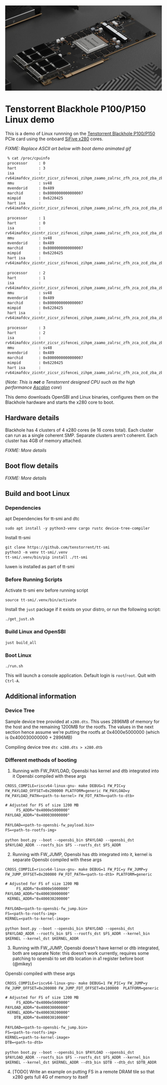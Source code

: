 ![Tenstorrent Blackhole P150](misc/P150.jpg)

# Tenstorrent Blackhole P100/P150 Linux demo

This is a demo of Linux runnning on the [Tenstorrent Blackhole P100/P150](https://tenstorrent.com/hardware/blackhole) PCIe card using the onboard [SiFive x280](https://www.sifive.com/cores/intelligence-x200-series) cores.

*FIXME: Replace ASCII art below with boot demo animated gif*
```
 % cat /proc/cpuinfo
 processor     : 0
 hart          : 3
 isa           : rv64imafdcv_zicntr_zicsr_zifencei_zihpm_zaamo_zalrsc_zfh_zca_zcd_zba_zbb_zve32f_zve32x_zve64d_zve64f_zve64x_zvfh_sscofpmf
 mmu           : sv48
 mvendorid     : 0x489
 marchid       : 0x8000000000000007
 mimpid        : 0x6220425
 hart isa      : rv64imafdcv_zicntr_zicsr_zifencei_zihpm_zaamo_zalrsc_zfh_zca_zcd_zba_zbb_zve32f_zve32x_zve64d_zve64f_zve64x_zvfh_sscofpmf
 
 processor     : 1
 hart          : 0
 isa           : rv64imafdcv_zicntr_zicsr_zifencei_zihpm_zaamo_zalrsc_zfh_zca_zcd_zba_zbb_zve32f_zve32x_zve64d_zve64f_zve64x_zvfh_sscofpmf
 mmu           : sv48
 mvendorid     : 0x489
 marchid       : 0x8000000000000007
 mimpid        : 0x6220425
 hart isa      : rv64imafdcv_zicntr_zicsr_zifencei_zihpm_zaamo_zalrsc_zfh_zca_zcd_zba_zbb_zve32f_zve32x_zve64d_zve64f_zve64x_zvfh_sscofpmf
 
 processor     : 2
 hart          : 1
 isa           : rv64imafdcv_zicntr_zicsr_zifencei_zihpm_zaamo_zalrsc_zfh_zca_zcd_zba_zbb_zve32f_zve32x_zve64d_zve64f_zve64x_zvfh_sscofpmf
 mmu           : sv48
 mvendorid     : 0x489
 marchid       : 0x8000000000000007
 mimpid        : 0x6220425
 hart isa      : rv64imafdcv_zicntr_zicsr_zifencei_zihpm_zaamo_zalrsc_zfh_zca_zcd_zba_zbb_zve32f_zve32x_zve64d_zve64f_zve64x_zvfh_sscofpmf
 
 processor     : 3
 hart          : 2
 isa           : rv64imafdcv_zicntr_zicsr_zifencei_zihpm_zaamo_zalrsc_zfh_zca_zcd_zba_zbb_zve32f_zve32x_zve64d_zve64f_zve64x_zvfh_sscofpmf
 mmu           : sv48
 mvendorid     : 0x489
 marchid       : 0x8000000000000007
 mimpid        : 0x6220425
 hart isa      : rv64imafdcv_zicntr_zicsr_zifencei_zihpm_zaamo_zalrsc_zfh_zca_zcd_zba_zbb_zve32f_zve32x_zve64d_zve64f_zve64x_zvfh_sscofpmf
```

(*Note: This is **not** a Tenstorrent designed CPU such as the high performance [Ascalon](https://tenstorrent.com/en/ip/tt-ascalon) core*)

This demo downloads OpenSBI and Linux binaries, configures them on the Blackhole hardware and
starts the x280 core to boot.

## Hardware details
Blackhole has 4 clusters of 4 x280 cores (ie 16 cores total). Each cluster can run as a single coherent SMP. Separate clusters aren't coherent. Each cluster has 4GB of memory attached.

*FIXME: More details*

## Boot flow details

*FIXME: More details*

## Build and boot Linux

### Dependencies
apt Dependencies for tt-smi and dtc
```
sudo apt install -y python3-venv cargo rustc device-tree-compiler
```

Install tt-smi
```
git clone https://github.com/tenstorrent/tt-smi
python3 -m venv tt-smi/.venv
tt-smi/.venv/bin/pip install ./tt-smi
```

luwen is installed as part of tt-smi

### Before Running Scripts
Activate tt-smi env before running script
```
source tt-smi/.venv/bin/activate
```
Install the `just` package if it exists on your distro, or run the following script:
```
./get_just.sh 
```

### Build Linux and OpenSBI
```
just build_all
```

### Boot Linux
```
./run.sh
```
This will launch a console application.  Default login is `root`/`root`.  Quit with `Ctrl-A`.


## Additional information

### Device Tree
Sample device tree provided at `x280.dts`. This uses 2896MB of memory for the
host and the remaining 1200MB for the rootfs. The values in the next section
hence assume we're putting the rootfs at 0x4000e5000000 (which is
0x400030000000 + 2896MB)

Compiling device tree `dtc x280.dts > x280.dtb`

### Different methods of booting
1. Running with FW_PAYLOAD, Opensbi has kernel and dtb integrated into it
Opensbi compiled with these args
```
CROSS_COMPILE=riscv64-linux-gnu- make DEBUG=1 FW_PIC=y FW_PAYLOAD_OFFSET=0x200000 PLATFORM=generic FW_PAYLOAD=y FW_PAYLOAD_PATH=<path-to-kernel> FW_FDT_PATH=<path-to-dtb>
```

```
# Adjusted for FS of size 1200 MB
     FS_ADDR="0x4000e5000000"
PAYLOAD_ADDR="0x400030000000"

PAYLOAD=<path-to-opensbi-fw_payload.bin>
FS=<path-to-rootfs-img>

python boot.py --boot --opensbi_bin $PAYLOAD --opensbi_dst $PAYLOAD_ADDR --rootfs_bin $FS --rootfs_dst $FS_ADDR
```

2. Running with FW_JUMP, Opensbi has dtb integrated into it, kernel is separate
Opensbi compiled with these args
```
CROSS_COMPILE=riscv64-linux-gnu- make DEBUG=1 FW_PIC=y FW_JUMP=y FW_JUMP_OFFSET=0x200000 FW_FDT_PATH=<path-to-dtb> PLATFORM=generic
```

```
# Adjusted for FS of size 1200 MB
     FS_ADDR="0x4000e5000000"
PAYLOAD_ADDR="0x400030000000"
 KERNEL_ADDR="0x400030200000"

PAYLOAD=<path-to-opensbi-fw_jump.bin>
FS=<path-to-rootfs-img>
KERNEL=<path-to-kernel-image>

python boot.py --boot --opensbi_bin $PAYLOAD --opensbi_dst $PAYLOAD_ADDR --rootfs_bin $FS --rootfs_dst $FS_ADDR --kernel_bin $KERNEL --kernel_dst $KERNEL_ADDR
```

3. Running with FW_JUMP, Opensbi doesn't have kernel or dtb integrated, both are separate
Note: this doesn't work currently, requires some patching to opensbi to set dtb
location in a1 register before boot (@mikey)

Opensbi compiled with these args
```
CROSS_COMPILE=riscv64-linux-gnu- make DEBUG=1 FW_PIC=y FW_JUMP=y FW_JUMP_OFFSET=0x200000 FW_JUMP_FDT_OFFSET=0x100000  PLATFORM=generic
```

```
# Adjusted for FS of size 1200 MB
     FS_ADDR="0x4000e5000000"
PAYLOAD_ADDR="0x400030000000"
 KERNEL_ADDR="0x400030200000"
    DTB_ADDR="0x400030100000"

PAYLOAD=<path-to-opensbi-fw_jump.bin>
FS=<path-to-rootfs-img>
KERNEL=<path-to-kernel-image>
DTB=<path-to-dtb>

python boot.py --boot --opensbi_bin $PAYLOAD --opensbi_dst $PAYLOAD_ADDR --rootfs_bin $FS --rootfs_dst $FS_ADDR --kernel_bin $KERNEL --kernel_dst $KERNEL_ADDR --dtb_bin $DTB --dtb_dst $DTB_ADDR 

```

4. [TODO] Write an example on putting FS in a remote DRAM tile so that x280
   gets full 4G of memory to itself

